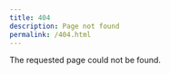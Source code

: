 ```yaml
---
title: 404
description: Page not found
permalink: /404.html
---
```



The requested page could not be found.
